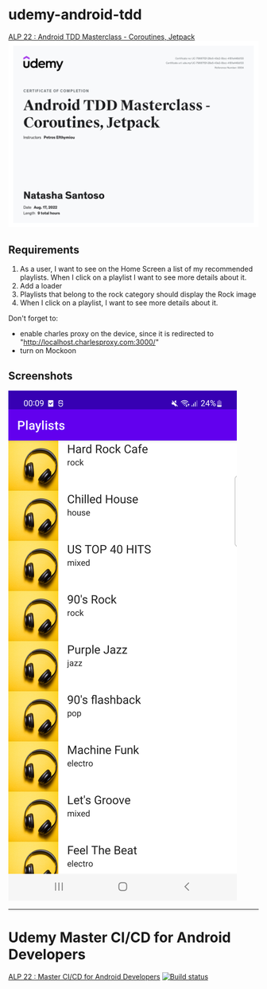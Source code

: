 # udemy-android-tdd

[ALP 22 : Android TDD Masterclass - Coroutines, Jetpack](https://www.udemy.com/course/android-11-tdd-masterclass/)
![tdd_certificate](image/certificate_tdd.jpeg)

## Requirements
1. As a user, I want to see on the Home Screen a list of my recommended playlists. When I click on a playlist I want to see more details about it.
2. Add a loader
3. Playlists that belong to the rock category should display the Rock image
4. When I click on a playlist, I want to see more details about it.

Don't forget to:
- enable charles proxy on the device, since it is redirected to "http://localhost.charlesproxy.com:3000/"
- turn on Mockoon

## Screenshots
![playlists_home](image/playlists_home.png)

---
# Udemy Master CI/CD for Android Developers
[ALP 22 : Master CI/CD for Android Developers](https://www.udemy.com/course/continuous-integration-and-continuous-delivery-for-android-developers/)
[![Build status](https://build.appcenter.ms/v0.1/apps/f5c7f57c-3f4d-4b15-8485-28c8ea14d649/branches/dev/badge)](https://appcenter.ms)